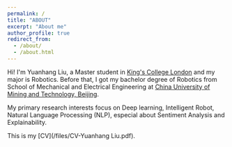 ```yaml
---
permalink: /
title: "ABOUT"
excerpt: "About me"
author_profile: true
redirect_from: 
  - /about/
  - /about.html
---
```

Hi! I'm Yuanhang Liu, a Master student in [King's College London](https://www.kcl.ac.uk/) and my major is Robotics. Before that, I got my bachelor degree of Robotics from School of Mechanical and Electrical Engineering at [China University of Mining and Technology, Beijing](https://www.cumtb.edu.cn/).

My primary research interests focus on Deep learning, Intelligent Robot,  Natural Language Processing (NLP), especial about Sentiment Analysis and Explainability.

This is my [CV](/files/CV-Yuanhang Liu.pdf).

<script type='text/javascript' id='clustrmaps' src='//cdn.clustrmaps.com/map_v2.js?cl=080808&w=250&t=tt&d=GTPxnzm6hLw5enXzEKFaDNLeHQxtBnZyAZvRR-cyOzI&co=ffffff&cmo=3acc3a&cmn=ff5353&ct=808080'></script>
